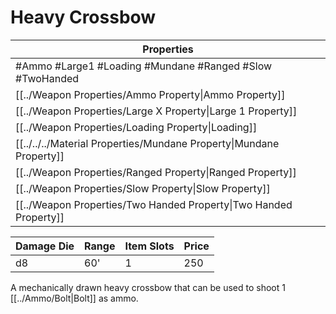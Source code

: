 # Heavy Crossbow

| Properties                                                          |
| ------------------------------------------------------------------- |
| #Ammo #Large1 #Loading #Mundane #Ranged #Slow #TwoHanded            |
| [[../Weapon Properties/Ammo Property\|Ammo Property]]               |
| [[../Weapon Properties/Large X Property\|Large 1 Property]]         |
| [[../Weapon Properties/Loading Property\|Loading]]                  |
| [[../../../Material Properties/Mundane Property\|Mundane Property]] |
| [[../Weapon Properties/Ranged Property\|Ranged Property]]           |
| [[../Weapon Properties/Slow Property\|Slow Property]]               |
| [[../Weapon Properties/Two Handed Property\|Two Handed Property]]   |

| Damage Die | Range | Item Slots | Price |
| ---------- | ----- | ---------- | ----- |
| d8         | 60'   | 1          | 250   |

A mechanically drawn heavy crossbow that can be used to shoot 1 [[../Ammo/Bolt|Bolt]] as ammo.